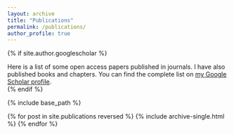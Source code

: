 ```yaml
---
layout: archive
title: "Publications"
permalink: /publications/
author_profile: true
---
```


{% if site.author.googlescholar %}
  <div class="wordwrap">Here is a list of some open access papers published in journals. I have also published books and chapters. You can find the complete list on <a href="{{(https://scholar.google.com/citations?user=_Vg1IrUAAAAJ&hl=pt-BR})}">my Google Scholar profile</a>.</div>
{% endif %}

{% include base_path %}

{% for post in site.publications reversed %}
  {% include archive-single.html %}
{% endfor %}
